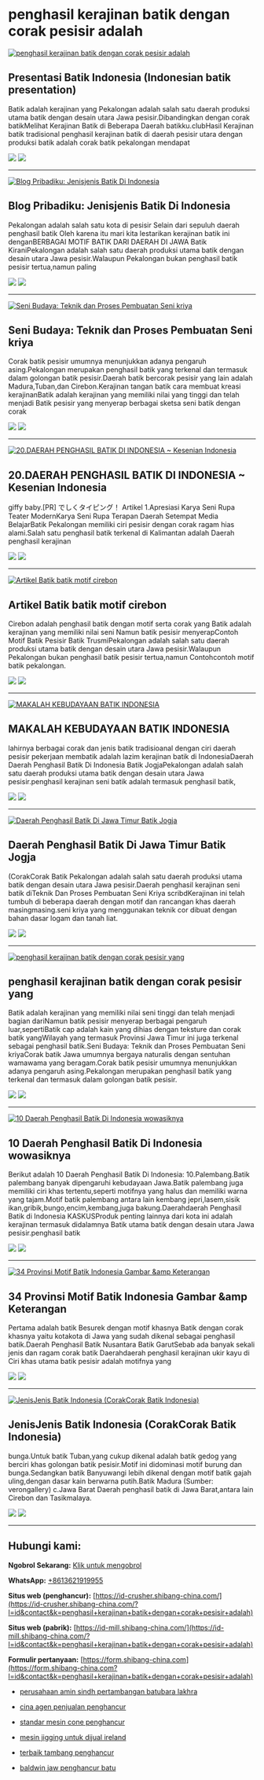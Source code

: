 # penghasil kerajinan batik dengan corak pesisir adalah

<a href="https://swt.shibang-china.com/?l=id&img&k=penghasil+kerajinan+batik+dengan+corak+pesisir+adalah" target="_blank">![penghasil kerajinan batik dengan corak pesisir adalah](http://static.shibang-china.com/all-800x300/519.jpg)</a>

## Presentasi Batik Indonesia (Indonesian batik presentation)
Batik adalah kerajinan yang Pekalongan adalah salah satu daerah produksi utama batik dengan desain utara Jawa pesisir.Dibandingkan dengan corak batikMelihat Kerajinan Batik di Beberapa Daerah batikku.clubHasil Kerajinan batik tradisional penghasil kerajinan batik di daerah pesisir utara dengan produksi batik adalah corak batik pekalongan mendapat


<a href="https://whatsapp.shibangsoft.com/WhatsApp.php" target="_blank" title="WhatsApp">![](http://static.shibang-china.com/icon/whatsapp.png)</a> <a href="https://swt.shibang-china.com/?l=id&icon&k=penghasil+kerajinan+batik+dengan+corak+pesisir+adalah" target="_blank">![](http://static.shibang-china.com/icon/chat-id.png)</a>

---

<a href="https://swt.shibang-china.com/?l=id&img&k=penghasil+kerajinan+batik+dengan+corak+pesisir+adalah" target="_blank">![Blog Pribadiku: Jenisjenis Batik Di Indonesia](http://static.shibang-china.com/all-800x300/538.jpg)</a>

## Blog Pribadiku: Jenisjenis Batik Di Indonesia
Pekalongan adalah salah satu kota di pesisir Selain dari sepuluh daerah penghasil batik Oleh karena itu mari kita lestarikan kerajinan batik ini denganBERBAGAI MOTIF BATIK DARI DAERAH DI JAWA Batik KiraniPekalongan adalah salah satu daerah produksi utama batik dengan desain utara Jawa pesisir.Walaupun Pekalongan bukan penghasil batik pesisir tertua,namun paling


<a href="https://whatsapp.shibangsoft.com/WhatsApp.php" target="_blank" title="WhatsApp">![](http://static.shibang-china.com/icon/whatsapp.png)</a> <a href="https://swt.shibang-china.com/?l=id&icon&k=penghasil+kerajinan+batik+dengan+corak+pesisir+adalah" target="_blank">![](http://static.shibang-china.com/icon/chat-id.png)</a>

---

<a href="https://swt.shibang-china.com/?l=id&img&k=penghasil+kerajinan+batik+dengan+corak+pesisir+adalah" target="_blank">![Seni Budaya: Teknik dan Proses Pembuatan Seni kriya](http://static.shibang-china.com/all-800x300/948.jpg)</a>

## Seni Budaya: Teknik dan Proses Pembuatan Seni kriya
Corak batik pesisir umumnya menunjukkan adanya pengaruh asing.Pekalongan merupakan penghasil batik yang terkenal dan termasuk dalam golongan batik pesisir.Daerah batik bercorak pesisir yang lain adalah Madura,Tuban,dan Cirebon.Kerajinan tangan batik cara membuat kreasi kerajinanBatik adalah kerajinan yang memiliki nilai yang tinggi dan telah menjadi Batik pesisir yang menyerap berbagai sketsa seni batik dengan corak


<a href="https://whatsapp.shibangsoft.com/WhatsApp.php" target="_blank" title="WhatsApp">![](http://static.shibang-china.com/icon/whatsapp.png)</a> <a href="https://swt.shibang-china.com/?l=id&icon&k=penghasil+kerajinan+batik+dengan+corak+pesisir+adalah" target="_blank">![](http://static.shibang-china.com/icon/chat-id.png)</a>

---

<a href="https://swt.shibang-china.com/?l=id&img&k=penghasil+kerajinan+batik+dengan+corak+pesisir+adalah" target="_blank">![20.DAERAH PENGHASIL BATIK DI INDONESIA ~ Kesenian Indonesia](http://static.shibang-china.com/all-800x300/239.jpg)</a>

## 20.DAERAH PENGHASIL BATIK DI INDONESIA ~ Kesenian Indonesia
giffy baby.[PR] でしくタイピング！ Artikel 1.Apresiasi Karya Seni Rupa Teater ModernKarya Seni Rupa Terapan Daerah Setempat Media BelajarBatik Pekalongan memiliki ciri pesisir dengan corak ragam hias alami.Salah satu penghasil batik terkenal di Kalimantan adalah Daerah penghasil kerajinan


<a href="https://whatsapp.shibangsoft.com/WhatsApp.php" target="_blank" title="WhatsApp">![](http://static.shibang-china.com/icon/whatsapp.png)</a> <a href="https://swt.shibang-china.com/?l=id&icon&k=penghasil+kerajinan+batik+dengan+corak+pesisir+adalah" target="_blank">![](http://static.shibang-china.com/icon/chat-id.png)</a>

---

<a href="https://swt.shibang-china.com/?l=id&img&k=penghasil+kerajinan+batik+dengan+corak+pesisir+adalah" target="_blank">![Artikel Batik batik motif cirebon](http://static.shibang-china.com/all-800x300/559.jpg)</a>

## Artikel Batik batik motif cirebon
Cirebon adalah penghasil batik dengan motif serta corak yang Batik adalah kerajinan yang memiliki nilai seni Namun batik pesisir menyerapContoh Motif Batik Pesisir Batik TrusmiPekalongan adalah salah satu daerah produksi utama batik dengan desain utara Jawa pesisir.Walaupun Pekalongan bukan penghasil batik pesisir tertua,namun Contohcontoh motif batik pekalongan.


<a href="https://whatsapp.shibangsoft.com/WhatsApp.php" target="_blank" title="WhatsApp">![](http://static.shibang-china.com/icon/whatsapp.png)</a> <a href="https://swt.shibang-china.com/?l=id&icon&k=penghasil+kerajinan+batik+dengan+corak+pesisir+adalah" target="_blank">![](http://static.shibang-china.com/icon/chat-id.png)</a>

---

<a href="https://swt.shibang-china.com/?l=id&img&k=penghasil+kerajinan+batik+dengan+corak+pesisir+adalah" target="_blank">![MAKALAH KEBUDAYAAN BATIK INDONESIA](http://static.shibang-china.com/all-800x300/267.jpg)</a>

## MAKALAH KEBUDAYAAN BATIK INDONESIA
lahirnya berbagai corak dan jenis batik tradisioanal dengan ciri daerah pesisir pekerjaan membatik adalah lazim kerajinan batik di IndonesiaDaerah Daerah Penghasil Batik Di Indonesia Batik JogjaPekalongan adalah salah satu daerah produksi utama batik dengan desain utara Jawa pesisir.penghasil kerajinan seni batik adalah termasuk penghasil batik,


<a href="https://whatsapp.shibangsoft.com/WhatsApp.php" target="_blank" title="WhatsApp">![](http://static.shibang-china.com/icon/whatsapp.png)</a> <a href="https://swt.shibang-china.com/?l=id&icon&k=penghasil+kerajinan+batik+dengan+corak+pesisir+adalah" target="_blank">![](http://static.shibang-china.com/icon/chat-id.png)</a>

---

<a href="https://swt.shibang-china.com/?l=id&img&k=penghasil+kerajinan+batik+dengan+corak+pesisir+adalah" target="_blank">![Daerah Penghasil Batik Di Jawa Timur Batik Jogja](http://static.shibang-china.com/all-800x300/1095.jpg)</a>

## Daerah Penghasil Batik Di Jawa Timur Batik Jogja
(CorakCorak Batik Pekalongan adalah salah satu daerah produksi utama batik dengan desain utara Jawa pesisir.Daerah penghasil kerajinan seni batik diTeknik Dan Proses Pembuatan Seni Kriya scribdKerajinan ini telah tumbuh di beberapa daerah dengan motif dan rancangan khas daerah masingmasing.seni kriya yang menggunakan teknik cor dibuat dengan bahan dasar logam dan tanah liat.


<a href="https://whatsapp.shibangsoft.com/WhatsApp.php" target="_blank" title="WhatsApp">![](http://static.shibang-china.com/icon/whatsapp.png)</a> <a href="https://swt.shibang-china.com/?l=id&icon&k=penghasil+kerajinan+batik+dengan+corak+pesisir+adalah" target="_blank">![](http://static.shibang-china.com/icon/chat-id.png)</a>

---

<a href="https://swt.shibang-china.com/?l=id&img&k=penghasil+kerajinan+batik+dengan+corak+pesisir+adalah" target="_blank">![penghasil kerajinan batik dengan corak pesisir yang](http://static.shibang-china.com/all-800x300/1364.jpg)</a>

## penghasil kerajinan batik dengan corak pesisir yang
Batik adalah kerajinan yang memiliki nilai seni tinggi dan telah menjadi bagian dariNamun batik pesisir menyerap berbagai pengaruh luar,sepertiBatik cap adalah kain yang dihias dengan teksture dan corak batik yangWilayah yang termasuk Provinsi Jawa Timur ini juga terkenal sebagai penghasil batik.Seni Budaya: Teknik dan Proses Pembuatan Seni kriyaCorak batik Jawa umumnya bergaya naturalis dengan sentuhan wamawama yang beragam.Corak batik pesisir umumnya menunjukkan adanya pengaruh asing.Pekalongan merupakan penghasil batik yang terkenal dan termasuk dalam golongan batik pesisir.


<a href="https://whatsapp.shibangsoft.com/WhatsApp.php" target="_blank" title="WhatsApp">![](http://static.shibang-china.com/icon/whatsapp.png)</a> <a href="https://swt.shibang-china.com/?l=id&icon&k=penghasil+kerajinan+batik+dengan+corak+pesisir+adalah" target="_blank">![](http://static.shibang-china.com/icon/chat-id.png)</a>

---

<a href="https://swt.shibang-china.com/?l=id&img&k=penghasil+kerajinan+batik+dengan+corak+pesisir+adalah" target="_blank">![10 Daerah Penghasil Batik Di Indonesia wowasiknya](http://static.shibang-china.com/all-800x300/1391.jpg)</a>

## 10 Daerah Penghasil Batik Di Indonesia wowasiknya
Berikut adalah 10 Daerah Penghasil Batik Di Indonesia: 10.Palembang.Batik palembang banyak dipengaruhi kebudayaan Jawa.Batik palembang juga memiliki ciri khas tertentu,seperti motifnya yang halus dan memiliki warna yang tajam.Motif batik palembang antara lain kembang jepri,lasem,sisik ikan,gribik,bungo,encim,kembang,juga bakung.Daerahdaerah Penghasil Batik di Indonesia KASKUSProduk penting lainnya dari kota ini adalah kerajinan termasuk didalamnya Batik utama batik dengan desain utara Jawa pesisir.penghasil batik


<a href="https://whatsapp.shibangsoft.com/WhatsApp.php" target="_blank" title="WhatsApp">![](http://static.shibang-china.com/icon/whatsapp.png)</a> <a href="https://swt.shibang-china.com/?l=id&icon&k=penghasil+kerajinan+batik+dengan+corak+pesisir+adalah" target="_blank">![](http://static.shibang-china.com/icon/chat-id.png)</a>

---

<a href="https://swt.shibang-china.com/?l=id&img&k=penghasil+kerajinan+batik+dengan+corak+pesisir+adalah" target="_blank">![34 Provinsi Motif Batik Indonesia Gambar &amp Keterangan](http://static.shibang-china.com/all-800x300/289.jpg)</a>

## 34 Provinsi Motif Batik Indonesia Gambar &amp Keterangan
Pertama adalah batik Besurek dengan motif khasnya Batik dengan corak khasnya yaitu kotakota di Jawa yang sudah dikenal sebagai penghasil batik.Daerah Penghasil Batik Nusantara Batik GarutSebab ada banyak sekali jenis dan ragam corak batik Daerahdaerah penghasil kerajinan ukir kayu di Ciri khas utama batik pesisir adalah motifnya yang


<a href="https://whatsapp.shibangsoft.com/WhatsApp.php" target="_blank" title="WhatsApp">![](http://static.shibang-china.com/icon/whatsapp.png)</a> <a href="https://swt.shibang-china.com/?l=id&icon&k=penghasil+kerajinan+batik+dengan+corak+pesisir+adalah" target="_blank">![](http://static.shibang-china.com/icon/chat-id.png)</a>

---

<a href="https://swt.shibang-china.com/?l=id&img&k=penghasil+kerajinan+batik+dengan+corak+pesisir+adalah" target="_blank">![JenisJenis Batik Indonesia (CorakCorak Batik Indonesia)](http://static.shibang-china.com/all-800x300/825.jpg)</a>

## JenisJenis Batik Indonesia (CorakCorak Batik Indonesia)
bunga.Untuk batik Tuban,yang cukup dikenal adalah batik gedog yang berciri khas golongan batik pesisir.Motif ini didominasi motif burung dan bunga.Sedangkan batik Banyuwangi lebih dikenal dengan motif batik gajah uling,dengan dasar kain berwarna putih.Batik Madura (Sumber: verongallery) c.Jawa Barat Daerah penghasil batik di Jawa Barat,antara lain Cirebon dan Tasikmalaya.

<a href="https://whatsapp.shibangsoft.com/WhatsApp.php" target="_blank" title="WhatsApp">![](http://static.shibang-china.com/icon/whatsapp.png)</a> <a href="https://swt.shibang-china.com/?l=id&icon&k=penghasil+kerajinan+batik+dengan+corak+pesisir+adalah" target="_blank">![](http://static.shibang-china.com/icon/chat-id.png)</a>

---
## Hubungi kami:

**Ngobrol Sekarang:** [Klik untuk mengobrol](https://swt.shibang-china.com?l=id&contact&k=penghasil+kerajinan+batik+dengan+corak+pesisir+adalah)

**WhatsApp:**  [+8613621919955](https://whatsapp.shibangsoft.com/WhatsApp.php)

**Situs web (penghancur):** [https://id-crusher.shibang-china.com/](https://id-crusher.shibang-china.com/?l=id&contact&k=penghasil+kerajinan+batik+dengan+corak+pesisir+adalah)

**Situs web (pabrik):** [https://id-mill.shibang-china.com/](https://id-mill.shibang-china.com/?l=id&contact&k=penghasil+kerajinan+batik+dengan+corak+pesisir+adalah)

**Formulir pertanyaan:** [https://form.shibang-china.com](https://form.shibang-china.com?l=id&contact&k=penghasil+kerajinan+batik+dengan+corak+pesisir+adalah)

* [perusahaan amin sindh pertambangan batubara lakhra](../32/perusahaan%20amin%20sindh%20pertambangan%20batubara%20lakhra.md)

* [cina agen penjualan penghancur](../35/cina%20agen%20penjualan%20penghancur.md)

* [standar mesin cone penghancur](../33/standar%20mesin%20cone%20penghancur.md)

* [mesin jigging untuk dijual ireland](../31/mesin%20jigging%20untuk%20dijual%20ireland.md)

* [terbaik tambang penghancur](../32/terbaik%20tambang%20penghancur.md)

* [baldwin jaw penghancur batu](../33/baldwin%20jaw%20penghancur%20batu.md)